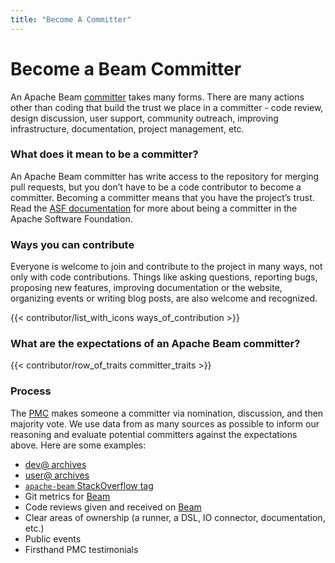 ```yaml
---
title: "Become A Committer"
---
```


<!--
Licensed under the Apache License, Version 2.0 (the "License");
you may not use this file except in compliance with the License.
You may obtain a copy of the License at

http://www.apache.org/licenses/LICENSE-2.0

Unless required by applicable law or agreed to in writing, software
distributed under the License is distributed on an "AS IS" BASIS,
WITHOUT WARRANTIES OR CONDITIONS OF ANY KIND, either express or implied.
See the License for the specific language governing permissions and
limitations under the License.
-->

# Become a Beam Committer

An Apache Beam [committer](https://www.apache.org/foundation/how-it-works.html#committers) takes many forms. There are many actions other than coding that build the trust we place in a committer - code review, design discussion, user support, community outreach, improving infrastructure, documentation, project management, etc.

### What does it mean to be a committer?

An Apache Beam committer has write access to the repository for merging pull requests, but you don’t have to be a code contributor to become a committer. Becoming a committer means that you have the project’s trust. Read the [ASF documentation](https://www.apache.org/dev/committers.html#committer-responsibilities) for more about being a committer in the Apache Software Foundation.

### Ways you can contribute
Everyone is welcome to join and contribute to the project in many ways, not only with code contributions. Things like asking questions, reporting bugs, proposing new features, improving documentation or the website, organizing events or writing blog posts, are also welcome and recognized.

{{< contributor/list_with_icons ways_of_contribution >}}

### What are the expectations of an Apache Beam committer?

{{< contributor/row_of_traits committer_traits >}}

### Process
The [PMC](https://www.apache.org/foundation/how-it-works.html#pmc-members)
makes someone a committer via nomination, discussion, and then majority vote.
We use data from as many sources as possible to inform our reasoning and
evaluate potential committers against the expectations above. Here are some
examples:

 - [dev@ archives](https://lists.apache.org/list.html?dev@beam.apache.org)
 - [user@ archives](https://lists.apache.org/list.html?user@beam.apache.org)
 - [`apache-beam` StackOverflow tag](https://stackoverflow.com/questions/tagged/apache-beam)
 - Git metrics for [Beam](https://github.com/apache/beam/graphs/contributors)
 - Code reviews given and received on
   [Beam](https://github.com/apache/beam/pulls)
 - Clear areas of ownership (a runner, a DSL, IO connector, documentation,
   etc.)
 - Public events
 - Firsthand PMC testimonials
